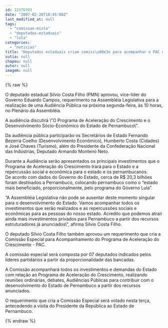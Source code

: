 ```yaml
---
id: 12376703
date: "2007-02-26T18:45:00Z"
last_modified_at: null
tags:
  - "comissao-mista"
  - "deputados-estaduais"
  - "lula"
categories:
  - "noticias"
title: "Deputados estaduais criam comiss\u00e3o para acompanhar o PAC de Lula. Agora vai!"
sutia: null
chapeu: null
autor: null
imagem: null
---
```

{% raw %}
<p><P>O deputado estadual Silvio Costa Filho (PMN) aprovou, vice-líder do Governo Eduardo Campos, requerimento na Assembléia Legislativa para a realização de uma Audiência Pública na próxima segunda-feira, às 10 horas, no Plenário da Assembléia.</P></p>
<p><P>A audiência discutirá \"O Programa de Aceleração do Crescimento e o Desenvolvimento Sócio-Econômico do Estado de Pernambuco\".</P></p>
<p><P>Da audiência pública participarão os Secretários de Estado Fernando Bezerra Coelho (Desenvolvimento Econômico), Humberto Costa (Cidades) e José Chaves (Turismo), além do Presidente da Confederação Nacional das Indústrias, Deputado Armando Monteiro Neto. </P></p>
<p><P>Durante a Audiência serão apresentados os principais investimentos que o Programa de Aceleração do Crescimento trará para o Estado e a repercussão social e econômica para o estado e os pernambucanos.<BR>De acordo com dados do Governo do Estado, cerca de R$ 20,3 bilhões foram destinados a Pernambuco, colocando pernambuco como o “estado mais beneficiado, proporcionalmente, pelo programa do Governo Lula”. </P></p>
<p><P>“A Assembléia Legislativa não pode se ausentar deste momento singular para o desenvolvimento do Estado. Vamos acompanhar todos os investimentos que serão realizados e as repercussões sociais e econômicas para as pessoas do nosso estado. Acredito que podemos atrair ainda mais investimentos privados para Pernambuco a partir dos recursos estruturadores já anunciados\", afirma Silvio Costa Filho.</P></p>
<p><P>O deputado Silvio Costa Filho também aprovou um requerimento que cria a Comissão Especial para Acompanhamento do Programa de Aceleração do Crescimento - PAC. </P></p>
<p><P>A comissão especial será composta por 07 deputados indicados pelos líderes partidários a partir da proporcionalidade das bancadas.</P></p>
<p><P>A Comissão acompanhará todos os investimentos e demandas do Estado com relação ao Programa de Aceleração do Crescimento, realizando reuniões ordinárias, debates, Audiências Públicas para contribuir com o desenvolvimento do Estado de Pernambuco a partir dos recursos anunciados.</P></p>
<p><P>O requerimento que cria a Comissão Especial será votado nesta terça, antecedendo a visita do Presidente da República ao Estado de Pernambuco.</P> </p>
{% endraw %}